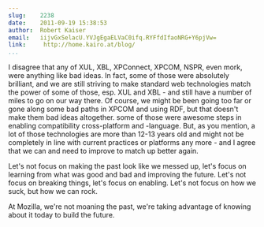 ```yaml
---
slug:    2238
date:    2011-09-19 15:38:53
author:  Robert Kaiser
email:   iijvGxSelacU.YVJgEgaELVaC0ifq.RYFfdIfaoNRG+Y6pjVw=
link:     http://home.kairo.at/blog/
...
```


I disagree that any of XUL, XBL, XPConnect, XPCOM, NSPR, even mork,
were anything like bad ideas. In fact, some of those were absolutely
brilliant, and we are still striving to make standard web technologies
match the power of some of those, esp. XUL and XBL - and still have a
number of miles to go on our way there. Of course, we might be been
going too far or gone along some bad paths in XPCOM and using RDF, but
that doesn't make them bad ideas altogether. some of those were
awesome steps in enabling compatibility cross-platform and
-language. But, as you mention, a lot of those technologies are more
than 12-13 years old and might not be completely in line with current
practices or platforms any more - and I agree that we can and need to
improve to match up better again.

Let's not focus on making the past look like we messed up, let's focus
on learning from what was good and bad and improving the future. Let's
not focus on breaking things, let's focus on enabling. Let's not focus
on how we suck, but how we can rock.

At Mozilla, we're not moaning the past, we're taking advantage of
knowing about it today to build the future.
